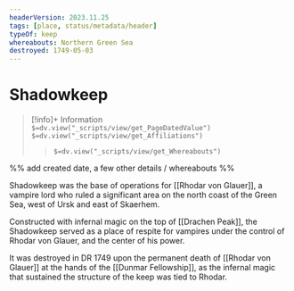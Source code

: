 ```yaml
---
headerVersion: 2023.11.25
tags: [place, status/metadata/header]
typeOf: keep
whereabouts: Northern Green Sea
destroyed: 1749-05-03
---
```

# Shadowkeep
>[!info]+ Information  
> `$=dv.view("_scripts/view/get_PageDatedValue")`  
> `$=dv.view("_scripts/view/get_Affiliations")`  
>> `$=dv.view("_scripts/view/get_Whereabouts")`

%% add created date, a few other details / whereabouts %%

Shadowkeep was the base of operations for [[Rhodar von Glauer]], a vampire lord who ruled a significant area on the north coast of the Green Sea, west of Ursk and east of Skaerhem. 

Constructed with infernal magic on the top of [[Drachen Peak]], the Shadowkeep served as a place of respite for vampires under the control of Rhodar von Glauer, and the center of his power. 

It was destroyed in DR 1749 upon the permanent death of [[Rhodar von Glauer]] at the hands of the [[Dunmar Fellowship]], as the infernal magic that sustained the structure of the keep was tied to Rhodar. 